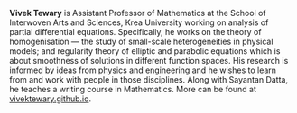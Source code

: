 <b>Vivek Tewary</b> is Assistant Professor of Mathematics at the School of Interwoven Arts and Sciences, Krea University working on analysis of partial differential equations. Specifically, he works on the theory of homogenisation — the study of small-scale heterogeneities in physical models; and regularity theory of elliptic and parabolic equations which is about smoothness of solutions in different function spaces. His research is informed by ideas from physics and engineering and he wishes to learn from and work with people in those disciplines. Along with Sayantan Datta, he teaches a writing course in Mathematics. More can be found at <a href="https://vivektewary.github.io" target="_blank">vivektewary.github.io</a>.
